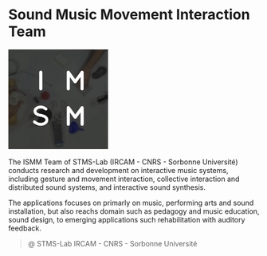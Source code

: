 # Sound Music Movement Interaction Team

![ismm-logo](./assets/logo-200x200.png)

The ISMM Team of STMS-Lab (IRCAM - CNRS  - Sorbonne Université) conducts research and development on interactive music systems, including gesture and movement interaction, collective interaction and distributed sound systems, and interactive sound synthesis.

The applications focuses on primarly on music, performing arts and sound installation, but also reachs domain such as pedagogy and music education, sound design, to emerging applications such rehabilitation with auditory feedback. 

> @ STMS-Lab IRCAM - CNRS  - Sorbonne Université
